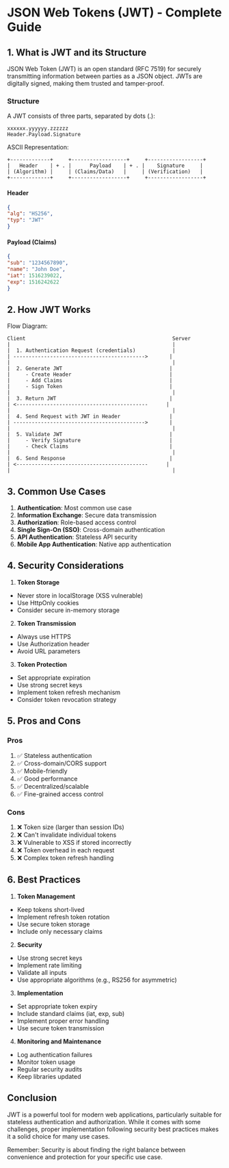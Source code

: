 # JSON Web Tokens (JWT) - Complete Guide

## 1. What is JWT and its Structure

JSON Web Token (JWT) is an open standard (RFC 7519) for securely transmitting information between parties as a JSON object. JWTs are digitally signed, making them trusted and tamper-proof.

### Structure

A JWT consists of three parts, separated by dots (.):

```
xxxxxx.yyyyyy.zzzzzz
Header.Payload.Signature
```

ASCII Representation:
```
+-------------+     +------------------+     +------------------+
|   Header    | + . |      Payload    | + . |    Signature     |
| (Algorithm) |     | (Claims/Data)   |     | (Verification)   |
+-------------+     +------------------+     +------------------+
```

#### Header
```json
{
"alg": "HS256",
"typ": "JWT"
}
```

#### Payload (Claims)
```json
{
"sub": "1234567890",
"name": "John Doe",
"iat": 1516239022,
"exp": 1516242622
}
```

## 2. How JWT Works

Flow Diagram:
```
Client                                                Server
|                                                     |
|  1. Authentication Request (credentials)            |
| ------------------------------------------->       |
|                                                     |
|  2. Generate JWT                                   |
|     - Create Header                                |
|     - Add Claims                                   |
|     - Sign Token                                   |
|                                                     |
|  3. Return JWT                                     |
| <-------------------------------------------      |
|                                                     |
|  4. Send Request with JWT in Header                |
| ------------------------------------------->       |
|                                                     |
|  5. Validate JWT                                   |
|     - Verify Signature                             |
|     - Check Claims                                 |
|                                                     |
|  6. Send Response                                  |
| <-------------------------------------------      |
|                                                     |
```

## 3. Common Use Cases

1. **Authentication**: Most common use case
2. **Information Exchange**: Secure data transmission
3. **Authorization**: Role-based access control
4. **Single Sign-On (SSO)**: Cross-domain authentication
5. **API Authentication**: Stateless API security
6. **Mobile App Authentication**: Native app authentication

## 4. Security Considerations

1. **Token Storage**
- Never store in localStorage (XSS vulnerable)
- Use HttpOnly cookies
- Consider secure in-memory storage

2. **Token Transmission**
- Always use HTTPS
- Use Authorization header
- Avoid URL parameters

3. **Token Protection**
- Set appropriate expiration
- Use strong secret keys
- Implement token refresh mechanism
- Consider token revocation strategy

## 5. Pros and Cons

### Pros
1. ✅ Stateless authentication
2. ✅ Cross-domain/CORS support
3. ✅ Mobile-friendly
4. ✅ Good performance
5. ✅ Decentralized/scalable
6. ✅ Fine-grained access control

### Cons
1. ❌ Token size (larger than session IDs)
2. ❌ Can't invalidate individual tokens
3. ❌ Vulnerable to XSS if stored incorrectly
4. ❌ Token overhead in each request
5. ❌ Complex token refresh handling

## 6. Best Practices

1. **Token Management**
- Keep tokens short-lived
- Implement refresh token rotation
- Use secure token storage
- Include only necessary claims

2. **Security**
- Use strong secret keys
- Implement rate limiting
- Validate all inputs
- Use appropriate algorithms (e.g., RS256 for asymmetric)

3. **Implementation**
- Set appropriate token expiry
- Include standard claims (iat, exp, sub)
- Implement proper error handling
- Use secure token transmission

4. **Monitoring and Maintenance**
- Log authentication failures
- Monitor token usage
- Regular security audits
- Keep libraries updated

## Conclusion

JWT is a powerful tool for modern web applications, particularly suitable for stateless authentication and authorization. While it comes with some challenges, proper implementation following security best practices makes it a solid choice for many use cases.

Remember: Security is about finding the right balance between convenience and protection for your specific use case.

